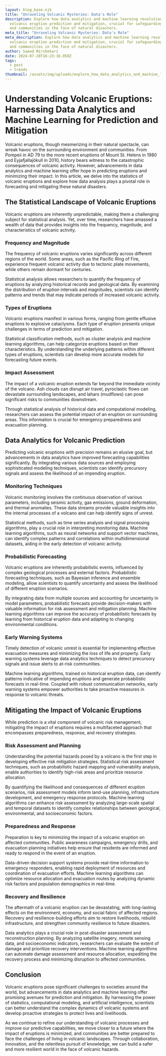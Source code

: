 ```yaml
---
layout: blog_base.njk
title: "Unraveling Volcanic Mysteries: Data's Role"
description: Explore how data analytics and machine learning revolutionize
  volcanic eruption prediction and mitigation, crucial for safeguarding lives
  and communities in the face of natural disasters.
meta_title: "Unraveling Volcanic Mysteries: Data's Role"
meta_description: Explore how data analytics and machine learning revolutionize
  volcanic eruption prediction and mitigation, crucial for safeguarding lives
  and communities in the face of natural disasters.
author: Saeed Mirshekari
date: 2024-07-28T16:23:16.050Z
tags:
  - post
  - trends
thumbnail: /assets/img/uploads/explore_how_data_analytics_and_machine_learning_revolutionize_volcanic_eruption_prediction_and_mitig_3649505949.png
---
```

# Understanding Volcanic Eruptions: Harnessing Data Analytics and Machine Learning for Prediction and Mitigation

Volcanic eruptions, though mesmerizing in their natural spectacle, can wreak havoc on the surrounding environment and communities. From Pompeii in AD 79 to the more recent eruptions of Mount St. Helens in 1980 and Eyjafjallajökull in 2010, history bears witness to the catastrophic consequences of volcanic activity. However, advancements in data analytics and machine learning offer hope in predicting eruptions and minimizing their impact. In this article, we delve into the statistics of volcanic eruptions and explore how data analysis plays a pivotal role in forecasting and mitigating these natural disasters.

## The Statistical Landscape of Volcanic Eruptions

Volcanic eruptions are inherently unpredictable, making them a challenging subject for statistical analysis. Yet, over time, researchers have amassed a wealth of data that provides insights into the frequency, magnitude, and characteristics of volcanic activity.

### Frequency and Magnitude

The frequency of volcanic eruptions varies significantly across different regions of the world. Some areas, such as the Pacific Ring of Fire, experience frequent volcanic activity due to tectonic plate movements, while others remain dormant for centuries.

Statistical analysis allows researchers to quantify the frequency of eruptions by analyzing historical records and geological data. By examining the distribution of eruption intervals and magnitudes, scientists can identify patterns and trends that may indicate periods of increased volcanic activity.

### Types of Eruptions

Volcanic eruptions manifest in various forms, ranging from gentle effusive eruptions to explosive cataclysms. Each type of eruption presents unique challenges in terms of prediction and mitigation.

Statistical classification methods, such as cluster analysis and machine learning algorithms, can help categorize eruptions based on their characteristics. By understanding the underlying patterns within different types of eruptions, scientists can develop more accurate models for forecasting future events.

### Impact Assessment

The impact of a volcanic eruption extends far beyond the immediate vicinity of the volcano. Ash clouds can disrupt air travel, pyroclastic flows can devastate surrounding landscapes, and lahars (mudflows) can pose significant risks to communities downstream.

Through statistical analysis of historical data and computational modeling, researchers can assess the potential impact of an eruption on surrounding areas. This information is crucial for emergency preparedness and evacuation planning.

## Data Analytics for Volcanic Prediction

Predicting volcanic eruptions with precision remains an elusive goal, but advancements in data analytics have improved forecasting capabilities significantly. By integrating various data sources and employing sophisticated modeling techniques, scientists can identify precursory signals and assess the likelihood of an impending eruption.

### Monitoring Techniques

Volcanic monitoring involves the continuous observation of various parameters, including seismic activity, gas emissions, ground deformation, and thermal anomalies. These data streams provide valuable insights into the internal processes of a volcano and can help identify signs of unrest.

Statistical methods, such as time series analysis and signal processing algorithms, play a crucial role in interpreting monitoring data. Machine learning algorithms, such as neural networks and support vector machines, can identify complex patterns and correlations within multidimensional datasets, aiding in the early detection of volcanic activity.

### Probabilistic Forecasting

Volcanic eruptions are inherently probabilistic events, influenced by complex geological processes and external factors. Probabilistic forecasting techniques, such as Bayesian inference and ensemble modeling, allow scientists to quantify uncertainty and assess the likelihood of different eruption scenarios.

By integrating data from multiple sources and accounting for uncertainty in model parameters, probabilistic forecasts provide decision-makers with valuable information for risk assessment and mitigation planning. Machine learning algorithms can improve the accuracy of probabilistic forecasts by learning from historical eruption data and adapting to changing environmental conditions.

### Early Warning Systems

Timely detection of volcanic unrest is essential for implementing effective evacuation measures and minimizing the loss of life and property. Early warning systems leverage data analytics techniques to detect precursory signals and issue alerts to at-risk communities.

Machine learning algorithms, trained on historical eruption data, can identify patterns indicative of impending eruptions and generate probabilistic forecasts in real-time. Coupled with robust communication networks, early warning systems empower authorities to take proactive measures in response to volcanic threats.

## Mitigating the Impact of Volcanic Eruptions

While prediction is a vital component of volcanic risk management, mitigating the impact of eruptions requires a multifaceted approach that encompasses preparedness, response, and recovery strategies.

### Risk Assessment and Planning

Understanding the potential hazards posed by a volcano is the first step in developing effective risk mitigation strategies. Statistical risk assessment techniques, such as probabilistic hazard mapping and vulnerability analysis, enable authorities to identify high-risk areas and prioritize resource allocation.

By quantifying the likelihood and consequences of different eruption scenarios, risk assessment models inform land-use planning, infrastructure development, and emergency response protocols. Machine learning algorithms can enhance risk assessment by analyzing large-scale spatial and temporal datasets to identify complex relationships between geological, environmental, and socioeconomic factors.

### Preparedness and Response

Preparation is key to minimizing the impact of a volcanic eruption on affected communities. Public awareness campaigns, emergency drills, and evacuation planning initiatives help ensure that residents are informed and ready to respond in the event of an eruption.

Data-driven decision support systems provide real-time information to emergency responders, enabling rapid deployment of resources and coordination of evacuation efforts. Machine learning algorithms can optimize resource allocation and evacuation routes by analyzing dynamic risk factors and population demographics in real-time.

### Recovery and Resilience

The aftermath of a volcanic eruption can be devastating, with long-lasting effects on the environment, economy, and social fabric of affected regions. Recovery and resilience-building efforts aim to restore livelihoods, rebuild infrastructure, and strengthen community resilience to future disasters.

Data analytics plays a crucial role in post-disaster assessment and reconstruction planning. By analyzing satellite imagery, remote sensing data, and socioeconomic indicators, researchers can evaluate the extent of damage and prioritize recovery interventions. Machine learning algorithms can automate damage assessment and resource allocation, expediting the recovery process and minimizing disruption to affected communities.

## Conclusion

Volcanic eruptions pose significant challenges to societies around the world, but advancements in data analytics and machine learning offer promising avenues for prediction and mitigation. By harnessing the power of statistics, computational modeling, and artificial intelligence, scientists can better understand the complex dynamics of volcanic systems and develop proactive strategies to protect lives and livelihoods.

As we continue to refine our understanding of volcanic processes and improve our predictive capabilities, we move closer to a future where the impact of eruptions is minimized, and communities are better prepared to face the challenges of living in volcanic landscapes. Through collaboration, innovation, and the relentless pursuit of knowledge, we can build a safer and more resilient world in the face of volcanic hazards.